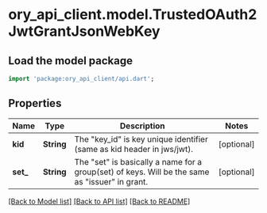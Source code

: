 # ory_api_client.model.TrustedOAuth2JwtGrantJsonWebKey

## Load the model package
```dart
import 'package:ory_api_client/api.dart';
```

## Properties
Name | Type | Description | Notes
------------ | ------------- | ------------- | -------------
**kid** | **String** | The \"key_id\" is key unique identifier (same as kid header in jws/jwt). | [optional] 
**set_** | **String** | The \"set\" is basically a name for a group(set) of keys. Will be the same as \"issuer\" in grant. | [optional] 

[[Back to Model list]](../README.md#documentation-for-models) [[Back to API list]](../README.md#documentation-for-api-endpoints) [[Back to README]](../README.md)


